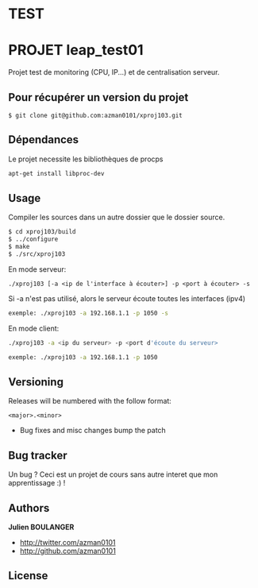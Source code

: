 TEST
===========

PROJET leap_test01
=================

Projet test de monitoring (CPU, IP...) et de centralisation serveur.

Pour récupérer un version du projet
-----------------------------------

```
$ git clone git@github.com:azman0101/xproj103.git
```

Dépendances
-----------

Le projet necessite les bibliothèques de procps 

```bash
apt-get install libproc-dev
```

Usage
-----

Compiler les sources dans un autre dossier que le dossier source.

```bash
$ cd xproj103/build
$ ../configure
$ make
$ ./src/xproj103 
```
En mode serveur:

```
./xproj103 [-a <ip de l'interface à écouter>] -p <port à écouter> -s
```

Si -a n'est pas utilisé, alors le serveur écoute toutes les interfaces (ipv4)

```bash
exemple: ./xproj103 -a 192.168.1.1 -p 1050 -s
```

En mode client:

```bash
./xproj103 -a <ip du serveur> -p <port d'écoute du serveur>
```

```bash
exemple: ./xproj103 -a 192.168.1.1 -p 1050 
```

Versioning
----------

Releases will be numbered with the follow format:

`<major>.<minor>`

* Bug fixes and misc changes bump the patch



Bug tracker
-----------

Un bug ? Ceci est un projet de cours sans autre interet que mon apprentissage :) !


Authors
-------

**Julien BOULANGER**

+ http://twitter.com/azman0101
+ http://github.com/azman0101


License
---------------------

